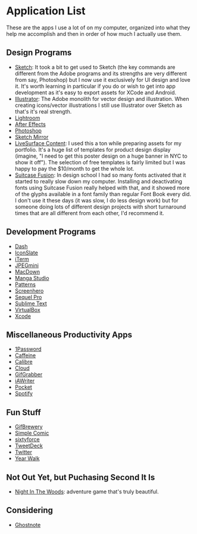 # Application List
These are the apps I use a lot of on my computer, organized into what they help me accomplish and then in order of how much I actually use them. 

## Design Programs
- [Sketch](http://bohemiancoding.com/sketch/): It took a bit to get used to Sketch (the key commands are different from the Adobe programs and its strengths are very different from say, Photoshop) but I now use it exclusively for UI design and love it. It's worth learning in particular if you do or wish to get into app development as it's easy to export assets for XCode and Android.
- [Illustrator](http://www.adobe.com/products/illustrator.html): The Adobe monolith for vector design and illustration. When creating icons/vector illustrations I still use Illustrator over Sketch as that's it's real strength.
- [Lightroom](http://www.adobe.com/products/photoshop-lightroom.html)
- [After Effects](http://www.adobe.com/products/aftereffects.html)
- [Photoshop](http://www.photoshop.com/)
- [Sketch Mirror](http://www.bohemiancoding.com/sketch/features/)
- [LiveSurface Content](http://www.livesurface.com/): I used this a ton while preparing assets for my portfolio. It's a huge list of templates for product design display (imagine, "I need to get this poster design on a huge banner in NYC to show it off"). The selection of free templates is fairly limited but I was happy to pay the $10/month to get the whole lot.
- [Suitcase Fusion](http://www.extensis.com/font-management/suitcase-fusion/): In design school I had so many fonts activated that it started to really slow down my computer. Installing and deactivating fonts using Suitcase Fusion really helped with that, and it showed more of the glyphs available in a font family than regular Font Book every did. I don't use it these days (it was slow, I do less design work) but for someone doing lots of different design projects with short turnaround times that are all different from each other, I'd recommend it.

## Development Programs
- [Dash](http://kapeli.com/dash)
- [IconSlate](https://itunes.apple.com/us/app/icon-slate/id439697913?mt=12)
- [iTerm](http://iterm2.com/)
- [JPEGmini](http://www.jpegmini.com/)
- [MacDown](http://macdown.uranusjr.com/)
- [Manga Studio](http://my.smithmicro.com/manga-studio-comic-illustration-software.html)
- [Patterns](http://krillapps.com/patterns/)
- [Screenhero](https://screenhero.com/)
- [Sequel Pro](http://www.sequelpro.com/)
- [Sublime Text](http://www.sublimetext.com/)
- [VirtualBox](https://www.virtualbox.org/)
- [Xcode](https://developer.apple.com/xcode/)

## Miscellaneous Productivity Apps
- [1Password](https://agilebits.com/onepassword)
- [Caffeine](https://itunes.apple.com/us/app/caffeine/id411246225?mt=12)
- [Calibre](http://calibre-ebook.com/)
- [Cloud](http://www.getcloudapp.com/)
- [GifGrabber](http://www.gifgrabber.com/)
- [iAWriter](https://ia.net/writer/mac/)
- [Pocket](https://getpocket.com/)
- [Spotify](https://www.spotify.com/us/)

## Fun Stuff
- [GifBrewery](http://gifbrewery.com/)
- [Simple Comic](http://simple-comic.en.softonic.com/mac)
- [sixtyforce](http://sixtyforce.com/)
- [TweetDeck](https://about.twitter.com/products/tweetdeck)
- [Twitter](https://itunes.apple.com/us/app/twitter/id409789998?mt=12)
- [Year Walk](http://store.steampowered.com/app/269050/)

## Not Out Yet, but Puchasing Second It Is
- [Night In The Woods](http://www.bombsfall.com/?portfolio=night-in-the-woods): adventure game that's truly beautiful.

## Considering
- [Ghostnote](https://itunes.apple.com/us/app/ghostnote/id933038684?mt=12)